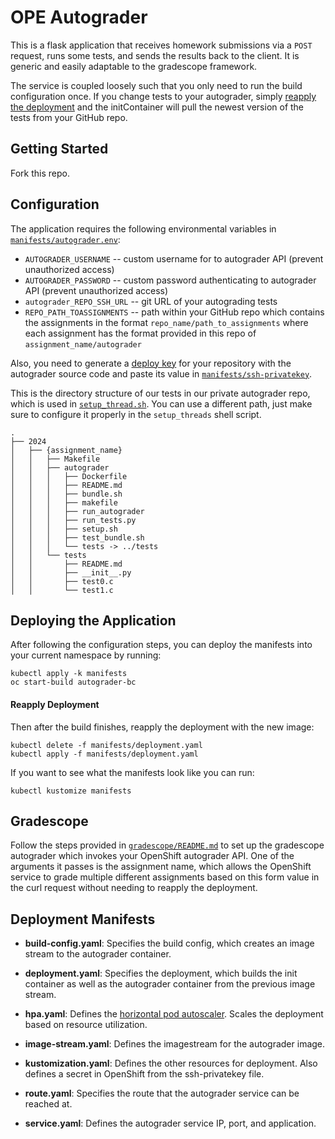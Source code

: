 # OPE Autograder

This is a flask application that receives homework submissions via a `POST` request, runs some tests, and sends the results back to the client. It is generic and easily adaptable to the gradescope framework. 

The service is coupled loosely such that you only need to run the build configuration once. If you change tests to your autograder, simply [reapply the deployment](#reapply-deployment) and the initContainer will pull the newest version of the tests from your GitHub repo.

## Getting Started
Fork this repo. 

## Configuration
The application requires the following environmental variables in [`manifests/autograder.env`](manifests/autograder.env):

- `AUTOGRADER_USERNAME` -- custom username for to autograder API (prevent unauthorized access)
- `AUTOGRADER_PASSWORD` -- custom password authenticating to autograder API (prevent unauthorized access)
- `autograder_REPO_SSH_URL` -- git URL of your autograding tests
- `REPO_PATH_TOASSIGNMENTS` -- path within your GitHub repo which contains the assignments in the format `repo_name/path_to_assignments` where each assignment has the format provided in this repo of `assignment_name/autograder`

Also, you need to generate a [deploy key](https://docs.github.com/en/authentication/connecting-to-github-with-ssh/managing-deploy-keys) for your repository with the autograder source code and paste its value in [`manifests/ssh-privatekey`](manifests/ssh-privatekey).

This is the directory structure of our tests in our private autograder repo, which is used in [`setup_thread.sh`](nerc/setup_thread.sh). You can use a different path, just make sure to configure it properly in the `setup_threads` shell script.

```
.
├── 2024
│   ├── {assignment_name}
│   │   ├── Makefile
│   │   ├── autograder
│   │   │   ├── Dockerfile
│   │   │   ├── README.md
│   │   │   ├── bundle.sh
│   │   │   ├── makefile
│   │   │   ├── run_autograder
│   │   │   ├── run_tests.py
│   │   │   ├── setup.sh
│   │   │   ├── test_bundle.sh
│   │   │   └── tests -> ../tests
│   │   └── tests
│   │       ├── README.md
│   │       ├── __init__.py
│   │       ├── test0.c
│   │       └── test1.c
```

## Deploying the Application
After following the configuration steps, you can deploy the manifests into your current namespace by running:

```
kubectl apply -k manifests
oc start-build autograder-bc
```

#### Reapply Deployment
Then after the build finishes, reapply the deployment with the new image:

```
kubectl delete -f manifests/deployment.yaml
kubectl apply -f manifests/deployment.yaml
```

If you want to see what the manifests look like you can run:

```
kubectl kustomize manifests
```

## Gradescope 

Follow the steps provided in [`gradescope/README.md`](gradescope/README.md) to set up the gradescope autograder which invokes your OpenShift autograder API. One of the arguments it passes is the assignment name, which allows the OpenShift service to grade multiple different assignments based on this form value in the curl request without needing to reapply the deployment.


## Deployment Manifests 

- **build-config.yaml**: Specifies the build config, which creates an image stream to the autograder container.

- **deployment.yaml**: Specifies the deployment, which builds the init container as well as the autograder container from the previous image stream.

- **hpa.yaml**: Defines the [horizontal pod autoscaler](https://docs.openshift.com/container-platform/4.15/nodes/pods/nodes-pods-autoscaling.html). Scales the deployment based on resource utilization.

- **image-stream.yaml**: Defines the imagestream for the autograder image.

- **kustomization.yaml**: Defines the other resources for deployment. Also defines a secret in OpenShift from the ssh-privatekey file.

- **route.yaml**: Specifies the route that the autograder service can be reached at.

- **service.yaml**: Defines the autograder service IP, port, and application. 


